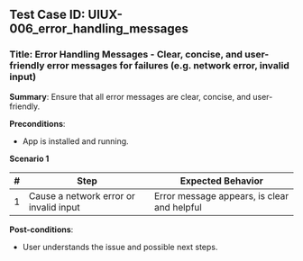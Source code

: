## Test Case ID: UIUX-006_error_handling_messages
### Title: Error Handling Messages - Clear, concise, and user-friendly error messages for failures (e.g. network error, invalid input)

**Summary**: Ensure that all error messages are clear, concise, and user-friendly.

**Preconditions**: 
- App is installed and running.

**Scenario 1**

| # | Step                                      | Expected Behavior                                       |
|---|-------------------------------------------|--------------------------------------------------------|
| 1 | Cause a network error or invalid input    | Error message appears, is clear and helpful             |

**Post-conditions**:
- User understands the issue and possible next steps.
